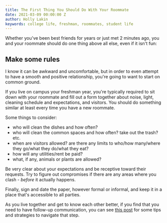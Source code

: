 ```yaml
---
title: The First Thing You Should Do With Your Roommate
date: 2021-03-09 00:00:00 Z
author: Holly Lakin
keywords: college life, freshman, roommates, student life
---
```


Whether you've been best friends for years or just met 2 minutes ago, you and your roommate should do one thing above all else, even if it isn't fun:

## Make some rules

I know it can be awkward and uncomfortable, but in order to even attempt to have a smooth and positive relationship, you're going to want to start on common ground.

If you live on campus your freshman year, you're typically required to sit down with your roommate and fill out a form together about noise, light, cleaning schedule and expectations, and visitors. You should do something similar at least every time you have a new roommate.

Some things to consider:

* who will clean the dishes and how often?
* who will clean the common spaces and how often? take out the trash? etc.
* when are visitors allowed? are there any limits to who/how many/where they go/what they do/what they eat?
* how will any utilities/rent be paid?
* what, if any, animals or plants are allowed?

Be very clear about your expectations and be receptive toward their requests. Try to figure out compromises if there are any areas where you clash - _before_ it actually happens.

Finally, sign and date the paper, however formal or informal, and keep it in a place that's accessible to all parties.

As you live together and get to know each other better, if you find that you need to have follow-up communication, you can see [this post](https://blog.sebsscholarship.org/2021/03/02/trouble-with-roommates-communication.html "Roommate Communication") for some tips and strategies to navigate that step.